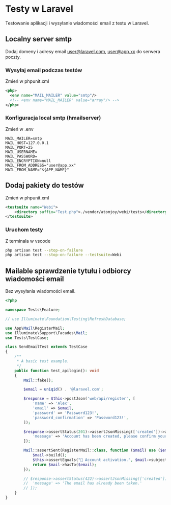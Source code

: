 # Testy w Laravel
Testowanie aplikacji i wysyłanie wiadomości email z testu w Laravel.

## Localny server smtp
Dodaj domeny i adresy email user@laravel.com, user@app.xx do serwera poczty.

### Wysyłaj email podczas testów
Zmień w phpunit.xml

```xml
<php>  
  <env name="MAIL_MAILER" value="smtp"/>
  <!-- <env name="MAIL_MAILER" value="array"/> -->
</php>
```

### Konfiguracja local smtp (hmailserver)
Zmień w .env

```env
MAIL_MAILER=smtp
MAIL_HOST=127.0.0.1
MAIL_PORT=25
MAIL_USERNAME=
MAIL_PASSWORD=
MAIL_ENCRYPTION=null
MAIL_FROM_ADDRESS="user@app.xx"
MAIL_FROM_NAME="${APP_NAME}"
```

## Dodaj pakiety do testów
Zmień w phpunit.xml

```xml
<testsuite name="Webi">
    <directory suffix="Test.php">./vendor/atomjoy/webi/tests</directory>
</testsuite>
```

### Uruchom testy
Z terminala w vscode

```sh
php artisan test --stop-on-failure
php artisan test --stop-on-failure --testsuite=Webi
```

## Mailable sprawdzenie tytułu i odbiorcy wiadomości email
Bez wysyłania wiadomości email.

```php
<?php

namespace Tests\Feature;

// use Illuminate\Foundation\Testing\RefreshDatabase;

use App\Mail\RegisterMail;
use Illuminate\Support\Facades\Mail;
use Tests\TestCase;

class SendEmailTest extends TestCase
{
	/**
	 * A basic test example.
	 */
	public function test_apilogin(): void
	{
		Mail::fake();

		$email = uniqid() . '@laravel.com';

		$response = $this->postJson('web/api/register', [
			'name' => 'Alex',
			'email' => $email,
			'password' => 'Password123!',
			'password_confirmation' => 'Password123!',
		]);

		$response->assertStatus(201)->assertJsonMissing(['created'])->assertJson([
			'message' => 'Account has been created, please confirm your email address.'
		]);

		Mail::assertSent(RegisterMail::class, function ($mail) use ($email) {
			$mail->build();
			$this->assertEquals("👋 Account activation.", $mail->subject, 'The subject was not the right one.');
			return $mail->hasTo($email);
		});

		// $response->assertStatus(422)->assertJsonMissing(['created'])->assertJson([
		// 	'message' => 'The email has already been taken.'
		// ]);
	}
}
```
